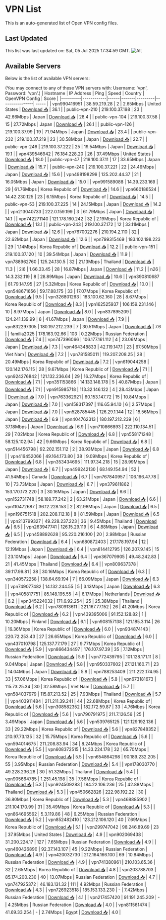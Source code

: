 # VPN List

This is an auto-generated list of Open VPN config files.

## Last Updated

This list was last updated on: Sat, 05 Jul 2025 17:34:59 GMT.
![Alt](https://repobeats.axiom.co/api/embed/186b98318ef1479477931607c1ad7d823f12451f.svg "Repobeats analytics image")

## Available Servers

Below is the list of available VPN servers:

(You may connect to any of these VPN servers with: Username: 'vpn', Password: 'vpn'.)
| Hostname | IP Address | Ping | Speed | Country | OpenVPN Config | Score |
|----------|------------|------|-------|---------|----------------| ----- |
| vpn990416951 | 38.59.219.28 | 2 | 2.65Mbps | United States | [Download 📥](./configs/server_0_US.ovpn) | 36.1 |
| public-vpn-210 | 219.100.37.198 | 23 | 42.66Mbps | Japan | [Download 📥](./configs/server_1_JP.ovpn) | 28.4 |
| public-vpn-104 | 219.100.37.58 | 15 | 27.72Mbps | Japan | [Download 📥](./configs/server_2_JP.ovpn) | 26.1 |
| public-vpn-126 | 219.100.37.99 | 19 | 71.94Mbps | Japan | [Download 📥](./configs/server_3_JP.ovpn) | 23.4 |
| public-vpn-232 | 219.100.37.219 | 23 | 30.58Mbps | Japan | [Download 📥](./configs/server_4_JP.ovpn) | 22.7 |
| public-vpn-246 | 219.100.37.222 | 25 | 19.54Mbps | Japan | [Download 📥](./configs/server_5_JP.ovpn) | 19.1 |
| vpn439546942 | 76.184.228.20 | 26 | 37.49Mbps | United States | [Download 📥](./configs/server_6_US.ovpn) | 18.0 |
| public-vpn-47 | 219.100.37.11 | 17 | 33.65Mbps | Japan | [Download 📥](./configs/server_7_JP.ovpn) | 15.7 |
| public-vpn-240 | 219.100.37.221 | 22 | 24.46Mbps | Japan | [Download 📥](./configs/server_8_JP.ovpn) | 15.6 |
| vpn498198299 | 125.202.44.37 | 21 | 16.05Mbps | Japan | [Download 📥](./configs/server_9_JP.ovpn) | 15.0 |
| vpn991589088 | 14.39.233.169 | 29 | 61.76Mbps | Korea Republic of | [Download 📥](./configs/server_10_KR.ovpn) | 14.6 |
| vpn660186524 | 14.42.230.125 | 23 | 6.15Mbps | Korea Republic of | [Download 📥](./configs/server_11_KR.ovpn) | 14.5 |
| public-vpn-53 | 219.100.37.225 | 14 | 24.15Mbps | Japan | [Download 📥](./configs/server_12_JP.ovpn) | 14.2 |
| vpn213040733 | 222.0.159.199 | 3 | 61.79Mbps | Japan | [Download 📥](./configs/server_13_JP.ovpn) | 14.1 |
| vpn742271140 | 121.178.160.242 | 32 | 2.19Mbps | Korea Republic of | [Download 📥](./configs/server_14_KR.ovpn) | 13.1 |
| public-vpn-243 | 219.100.37.172 | 12 | 33.11Mbps | Japan | [Download 📥](./configs/server_15_JP.ovpn) | 12.6 |
| vpn767002276 | 210.194.2.110 | 32 | 22.62Mbps | Japan | [Download 📥](./configs/server_16_JP.ovpn) | 12.6 |
| vpn799315469 | 183.102.198.223 | 29 | 1.14Mbps | Korea Republic of | [Download 📥](./configs/server_17_KR.ovpn) | 12.2 |
| public-vpn-151 | 219.100.37.120 | 10 | 39.54Mbps | Japan | [Download 📥](./configs/server_18_JP.ovpn) | 11.9 |
| vpn788962760 | 125.24.130.5 | 32 | 21.13Mbps | Thailand | [Download 📥](./configs/server_19_TH.ovpn) | 11.3 |
| 2i6 | 1.66.33.45 | 28 | 16.87Mbps | Japan | [Download 📥](./configs/server_20_JP.ovpn) | 11.2 |
| n26 | 14.3.232.119 | 8 | 28.89Mbps | Japan | [Download 📥](./configs/server_21_JP.ovpn) | 10.6 |
| vpn390810687 | 61.79.147.95 | 27 | 5.32Mbps | Korea Republic of | [Download 📥](./configs/server_22_KR.ovpn) | 10.0 |
| vpn548671656 | 59.17.88.175 | 33 | 17.07Mbps | Korea Republic of | [Download 📥](./configs/server_23_KR.ovpn) | 9.5 |
| vpn326801263 | 183.100.62.160 | 28 | 8.67Mbps | Korea Republic of | [Download 📥](./configs/server_24_KR.ovpn) | 8.3 |
| vpn162525937 | 106.159.231.146 | 10 | 8.97Mbps | Japan | [Download 📥](./configs/server_25_JP.ovpn) | 8.0 |
| vpn837895209 | 124.241.139.99 | 8 | 41.67Mbps | Japan | [Download 📥](./configs/server_26_JP.ovpn) | 7.9 |
| vpn832297305 | 180.197.212.239 | 7 | 30.51Mbps | Japan | [Download 📥](./configs/server_27_JP.ovpn) | 7.6 |
| familia2025 | 178.163.92.66 | 103 | 0.22Mbps | Russian Federation | [Download 📥](./configs/server_28_RU.ovpn) | 7.4 |
| vpn747396066 | 106.177.161.112 | 4 | 23.06Mbps | Japan | [Download 📥](./configs/server_29_JP.ovpn) | 7.3 |
| vpn464348833 | 42.119.147.1 | 23 | 67.50Mbps | Viet Nam | [Download 📥](./configs/server_30_VN.ovpn) | 7.2 |
| vpn781585011 | 119.207.208.25 | 28 | 20.49Mbps | Korea Republic of | [Download 📥](./configs/server_31_KR.ovpn) | 7.2 |
| vpn619044258 | 120.142.176.115 | 28 | 9.67Mbps | Korea Republic of | [Download 📥](./configs/server_32_KR.ovpn) | 7.1 |
| vpn924276842 | 121.132.236.64 | 29 | 16.27Mbps | Korea Republic of | [Download 📥](./configs/server_33_KR.ovpn) | 7.1 |
| vpn351153866 | 14.133.148.178 | 5 | 40.87Mbps | Japan | [Download 📥](./configs/server_34_JP.ovpn) | 7.1 |
| vpn915985718 | 113.32.146.122 | 4 | 28.43Mbps | Japan | [Download 📥](./configs/server_35_JP.ovpn) | 7.0 |
| vpn763362921 | 60.153.147.72 | 15 | 10.84Mbps | Japan | [Download 📥](./configs/server_36_JP.ovpn) | 7.0 |
| vpn158317397 | 116.65.94.10 | 6 | 2.57Mbps | Japan | [Download 📥](./configs/server_37_JP.ovpn) | 7.0 |
| vpn528785445 | 126.29.1.144 | 12 | 18.56Mbps | Japan | [Download 📥](./configs/server_38_JP.ovpn) | 6.9 |
| vpn404762313 | 180.197.212.239 | 6 | 37.18Mbps | Japan | [Download 📥](./configs/server_39_JP.ovpn) | 6.9 |
| vpn710866893 | 222.110.134.51 | 29 | 7.02Mbps | Korea Republic of | [Download 📥](./configs/server_40_KR.ovpn) | 6.8 |
| vpn558171248 | 58.125.102.94 | 42 | 9.66Mbps | Korea Republic of | [Download 📥](./configs/server_41_KR.ovpn) | 6.8 |
| vpn514456798 | 92.202.151.112 | 2 | 38.93Mbps | Japan | [Download 📥](./configs/server_42_JP.ovpn) | 6.8 |
| vpn416452066 | 49.164.173.80 | 38 | 9.09Mbps | Korea Republic of | [Download 📥](./configs/server_43_KR.ovpn) | 6.8 |
| vpn353434695 | 111.97.34.218 | 15 | 28.99Mbps | Japan | [Download 📥](./configs/server_44_JP.ovpn) | 6.7 |
| vpn499242130 | 68.149.154.94 | 52 | 41.54Mbps | Canada | [Download 📥](./configs/server_45_CA.ovpn) | 6.7 |
| vpn767840957 | 106.166.47.78 | 10 | 73.73Mbps | Japan | [Download 📥](./configs/server_46_JP.ovpn) | 6.7 |
| vpn379611862 | 153.170.173.220 | 3 | 30.16Mbps | Japan | [Download 📥](./configs/server_47_JP.ovpn) | 6.6 |
| vpn152731748 | 58.189.77.242 | 2 | 63.21Mbps | Japan | [Download 📥](./configs/server_48_JP.ovpn) | 6.6 |
| vpn110472687 | 36.12.228.153 | 2 | 82.98Mbps | Japan | [Download 📥](./configs/server_49_JP.ovpn) | 6.5 |
| vpn196751518 | 202.208.112.18 | 8 | 81.59Mbps | Japan | [Download 📥](./configs/server_50_JP.ovpn) | 6.5 |
| vpn213799327 | 49.228.237.223 | 36 | 9.45Mbps | Thailand | [Download 📥](./configs/server_51_TH.ovpn) | 6.5 |
| vpn263947741 | 126.15.29.119 | 6 | 4.88Mbps | Japan | [Download 📥](./configs/server_52_JP.ovpn) | 6.5 |
| vpn458892628 | 95.220.216.100 | 20 | 2.98Mbps | Russian Federation | [Download 📥](./configs/server_53_RU.ovpn) | 6.4 |
| vpn680872403 | 217.178.197.94 | 12 | 12.19Mbps | Japan | [Download 📥](./configs/server_54_JP.ovpn) | 6.4 |
| vpn814412795 | 126.207.9.145 | 15 | 23.10Mbps | Japan | [Download 📥](./configs/server_55_JP.ovpn) | 6.4 |
| vpn367079905 | 49.48.242.83 | 21 | 41.45Mbps | Thailand | [Download 📥](./configs/server_56_TH.ovpn) | 6.4 |
| vpn809637378 | 39.117.99.81 | 38 | 30.16Mbps | Korea Republic of | [Download 📥](./configs/server_57_KR.ovpn) | 6.3 |
| vpn340572258 | 138.64.69.194 | 7 | 66.09Mbps | Japan | [Download 📥](./configs/server_58_JP.ovpn) | 6.3 |
| vpn749077482 | 14.132.244.55 | 5 | 3.13Mbps | Japan | [Download 📥](./configs/server_59_JP.ovpn) | 6.3 |
| vpn405817751 | 85.148.195.55 | 4 | 6.17Mbps | Netherlands | [Download 📥](./configs/server_60_NL.ovpn) | 6.2 |
| vpn345224032 | 171.6.92.254 | 25 | 25.38Mbps | Thailand | [Download 📥](./configs/server_61_TH.ovpn) | 6.2 |
| vpn780913611 | 221.167.77.152 | 26 | 41.20Mbps | Korea Republic of | [Download 📥](./configs/server_62_KR.ovpn) | 6.2 |
| vpn439395006 | 91.152.128.82 | 1 | 10.20Mbps | Finland | [Download 📥](./configs/server_63_FI.ovpn) | 6.1 |
| vpn908157138 | 121.185.3.114 | 26 | 16.36Mbps | Korea Republic of | [Download 📥](./configs/server_64_KR.ovpn) | 6.0 |
| vpn934874143 | 220.72.253.43 | 27 | 26.65Mbps | Korea Republic of | [Download 📥](./configs/server_65_KR.ovpn) | 6.0 |
| vpn437010798 | 125.137.77.179 | 27 | 9.77Mbps | Korea Republic of | [Download 📥](./configs/server_66_KR.ovpn) | 5.9 |
| vpn866434497 | 176.107.97.39 | 35 | 7.12Mbps | Russian Federation | [Download 📥](./configs/server_67_RU.ovpn) | 5.9 |
| vpn772439795 | 101.128.171.11 | 8 | 9.04Mbps | Japan | [Download 📥](./configs/server_68_JP.ovpn) | 5.8 |
| vpn950337602 | 27.121.160.71 | 23 | 14.04Mbps | Japan | [Download 📥](./configs/server_69_JP.ovpn) | 5.8 |
| vpn788253409 | 211.222.174.95 | 33 | 57.06Mbps | Korea Republic of | [Download 📥](./configs/server_70_KR.ovpn) | 5.8 |
| vpn673181673 | 115.73.25.34 | 30 | 32.58Mbps | Viet Nam | [Download 📥](./configs/server_71_VN.ovpn) | 5.7 |
| vpn584037979 | 115.87.213.52 | 25 | 7.93Mbps | Thailand | [Download 📥](./configs/server_72_TH.ovpn) | 5.7 |
| vpn403911484 | 211.211.39.241 | 44 | 22.68Mbps | Korea Republic of | [Download 📥](./configs/server_73_KR.ovpn) | 5.6 |
| vpn308582352 | 182.172.59.87 | 33 | 4.76Mbps | Korea Republic of | [Download 📥](./configs/server_74_KR.ovpn) | 5.6 |
| vpn790791975 | 211.7.126.56 | 25 | 3.49Mbps | Japan | [Download 📥](./configs/server_75_JP.ovpn) | 5.6 |
| vpn539765125 | 121.129.192.136 | 33 | 29.22Mbps | Korea Republic of | [Download 📥](./configs/server_76_KR.ovpn) | 5.6 |
| vpn827848352 | 210.97.73.135 | 32 | 15.75Mbps | Korea Republic of | [Download 📥](./configs/server_77_KR.ovpn) | 5.6 |
| vpn594014675 | 211.208.83.94 | 34 | 8.24Mbps | Korea Republic of | [Download 📥](./configs/server_78_KR.ovpn) | 5.5 |
| vpn608372515 | 14.33.224.178 | 32 | 65.70Mbps | Korea Republic of | [Download 📥](./configs/server_79_KR.ovpn) | 5.5 |
| vpn654864298 | 90.189.232.205 | 55 | 3.95Mbps | Russian Federation | [Download 📥](./configs/server_80_RU.ovpn) | 5.4 |
| vpn178030770 | 49.228.236.28 | 30 | 51.32Mbps | Thailand | [Download 📥](./configs/server_81_TH.ovpn) | 5.4 |
| vpn905664785 | 1.251.45.198 | 35 | 7.56Mbps | Korea Republic of | [Download 📥](./configs/server_82_KR.ovpn) | 5.3 |
| vpn924509283 | 184.22.106.236 | 25 | 42.88Mbps | Thailand | [Download 📥](./configs/server_83_TH.ovpn) | 5.3 |
| vpn450662826 | 222.98.192.22 | 30 | 36.80Mbps | Korea Republic of | [Download 📥](./configs/server_84_KR.ovpn) | 5.3 |
| vpn468885902 | 211.104.170.99 | 31 | 35.49Mbps | Korea Republic of | [Download 📥](./configs/server_85_KR.ovpn) | 5.3 |
| vpn864695562 | 5.3.119.86 | 48 | 6.25Mbps | Russian Federation | [Download 📥](./configs/server_86_RU.ovpn) | 5.2 |
| vpn852482410 | 123.212.106.120 | 40 | 7.69Mbps | Korea Republic of | [Download 📥](./configs/server_87_KR.ovpn) | 5.1 |
| vpn299747042 | 98.246.89.69 | 23 | 37.95Mbps | United States | [Download 📥](./configs/server_88_US.ovpn) | 4.9 |
| vpn902069438 | 31.200.224.17 | 127 | 7.65Mbps | Russian Federation | [Download 📥](./configs/server_89_RU.ovpn) | 4.9 |
| vpn460426890 | 92.37.143.107 | 45 | 9.22Mbps | Russian Federation | [Download 📥](./configs/server_90_RU.ovpn) | 4.9 |
| vpn420032730 | 212.164.166.100 | 69 | 10.84Mbps | Russian Federation | [Download 📥](./configs/server_91_RU.ovpn) | 4.9 |
| vpn741380961 | 210.103.65.36 | 32 | 2.65Mbps | Korea Republic of | [Download 📥](./configs/server_92_KR.ovpn) | 4.8 |
| vpn203788703 | 85.174.200.230 | 40 | 13.07Mbps | Russian Federation | [Download 📥](./configs/server_93_RU.ovpn) | 4.7 |
| vpn747925372 | 46.183.131.32 | 111 | 4.92Mbps | Russian Federation | [Download 📥](./configs/server_94_RU.ovpn) | 4.3 |
| vpn726923518 | 185.153.133.230 | - | 7.42Mbps | Russian Federation | [Download 📥](./configs/server_95_RU.ovpn) | 4.1 |
| vpn217457420 | 91.191.245.209 | - | 4.25Mbps | Russian Federation | [Download 📥](./configs/server_96_RU.ovpn) | 4.0 |
| vpn811561474 | 41.69.33.254 | - | 2.74Mbps | Egypt | [Download 📥](./configs/server_97_EG.ovpn) | 4.0 |
